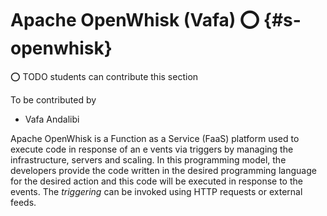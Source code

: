 # Apache OpenWhisk (Vafa) :o: {#s-openwhisk}

:o: TODO students can contribute this section

To be contributed by

* Vafa Andalibi

Apache OpenWhisk is a Function as a Service (FaaS) platform used to execute code in response of an e
vents via triggers by managing the infrastructure, servers and scaling. In this programming model, 
the developers provide the code written in the desired programming language for the desired action 
and this code will be executed in response to the events. The *triggering* can be invoked using 
HTTP requests or external feeds.
